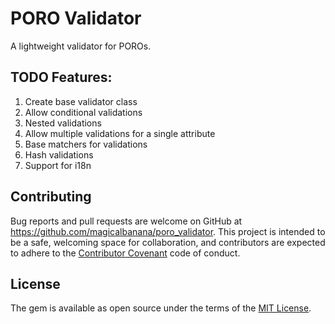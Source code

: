 # PORO Validator

A lightweight validator for POROs.

## TODO Features:
1. Create base validator class
2. Allow conditional validations
3. Nested validations
4. Allow multiple validations for a single attribute
5. Base matchers for validations
6. Hash validations
7. Support for i18n

## Contributing

Bug reports and pull requests are welcome on GitHub at https://github.com/magicalbanana/poro_validator. This project is intended to be a safe, welcoming space for collaboration, and contributors are expected to adhere to the [Contributor Covenant](contributor-covenant.org) code of conduct.

## License

The gem is available as open source under the terms of the [MIT License](http://opensource.org/licenses/MIT).

